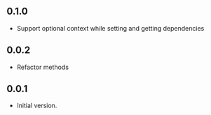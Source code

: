 ## 0.1.0

- Support optional context while setting and getting dependencies

## 0.0.2

- Refactor methods

## 0.0.1

- Initial version.
